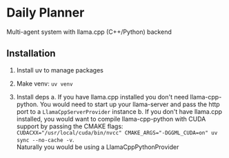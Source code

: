 # Daily Planner

Multi-agent system with llama.cpp (C++/Python) backend

## Installation

1. Install uv to manage packages

2. Make venv: `uv venv`

3. Install deps
  a. If you have llama.cpp installed you don't need llama-cpp-python. You would need to start up your llama-server and pass the http port to a `LlamaCppServerProvider` instance
  b. If you don't have llama.cpp installed, you would want to compile llama-cpp-python with CUDA support by passing the CMAKE flags: `CUDACXX="/usr/local/cuda/bin/nvcc" CMAKE_ARGS="-DGGML_CUDA=on" uv sync --no-cache -v`.<br />
     Naturally you would be using a LlamaCppPythonProvider
